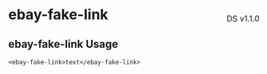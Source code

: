<h1 style="display: flex; justify-content: space-between; align-items: center;">
    <span>
        ebay-fake-link
    </span>
    <span style="font-weight: normal; font-size: medium; margin-bottom: -15px;">
        DS v1.1.0
    </span>
</h1>

## ebay-fake-link Usage

```marko
<ebay-fake-link>text</ebay-fake-link>
```
